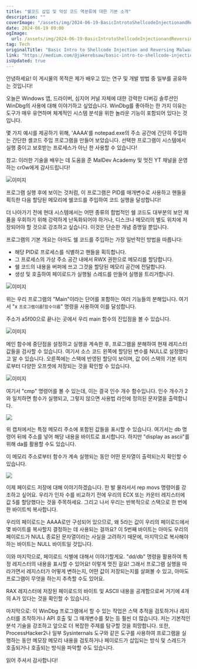 ```yaml
---
title: "쉘코드 삽입 및 악성 코드 역분류에 대한 기본 소개"
description: ""
coverImage: "/assets/img/2024-06-19-BasicIntrotoShellcodeInjectionandReversingMalware_0.png"
date: 2024-06-19 09:00
ogImage: 
  url: /assets/img/2024-06-19-BasicIntrotoShellcodeInjectionandReversingMalware_0.png
tag: Tech
originalTitle: "Basic Intro to Shellcode Injection and Reversing Malware"
link: "https://medium.com/@jakerebsaw/basic-intro-to-shellcode-injection-and-reversing-malware-951f2ab4d293"
isUpdated: true
---
```






안녕하세요! 이 게시물의 목적은 제가 배우고 있는 연구 및 개발 방법 중 일부를 공유하는 것입니다!

오늘은 Windows 앱, 드라이버, 심지어 커널 자체에 대한 강력한 디버깅 솔루션인 WinDbg의 사용에 대해 이야기하고 싶었습니다. WinDbg를 좋아하는 한 가지 이유는 도구가 매우 유연하며 체계적인 시스템 분석을 위한 놀라운 기능이 포함되어 있다는 것입니다.

몇 가지 예시를 제공하기 위해, 'AAAA'를 notepad.exe의 주소 공간에 간단히 주입하는 간단한 셸코드 주입 프로그램을 만들어 보았습니다. 선택한 프로그램이 시스템에서 실행 중이고 보호받는 프로세스가 아닌 한 사용할 수 있습니다!

참고: 이러한 기술을 배우는 데 도움을 준 MalDev Academy 및 멋진 YT 채널을 운영하는 cr0w에게 감사드립니다!

<div class="content-ad"></div>


![이미지](/assets/img/2024-06-19-BasicIntrotoShellcodeInjectionandReversingMalware_0.png)

프로그램 실행 후에 보이는 것처럼, 이 프로그램은 PID를 매개변수로 사용하고 핸들을 획득한 다음 할당된 메모리에 쉘코드를 주입하여 코드 실행을 달성합니다!

더 나아가기 전에 현대 시스템에서는 어떤 종류의 합법적인 쉘 코드도 대부분의 보안 제품을 우회하기 위해 강력하게 난독화되어야 하거나, 디스크나 메모리의 별도 위치에 저장되어야 할 것으로 강조하고 싶습니다. 이것은 단순한 개념 증명일 뿐입니다.

프로그램의 기본 개요는 아마도 쉘 코드를 주입하는 가장 일반적인 방법을 따릅니다:


<div class="content-ad"></div>

- 해당 PID로 프로세스를 식별하고 핸들을 획득합니다.
- 그 프로세스의 가상 주소 공간 내에서 RWX 권한으로 메모리를 할당합니다.
- 쉘 코드의 내용을 버퍼에 쓰고 그것을 할당된 메모리 공간에 전달합니다.
- 생성 및 호출하여 페이로드가 실행될 스레드를 만들어 실행을 트리거합니다.

![이미지](/assets/img/2024-06-19-BasicIntrotoShellcodeInjectionandReversingMalware_1.png)

위는 우리 프로그램의 "Main"이라는 단어를 포함하는 여러 기능들의 분해입니다. 여기서 "x `프로그램이름`!`함수이름`" 명령을 사용하여 이를 달성합니다. 

주소가 a5f00으로 끝나는 곳에서 우리 main 함수의 진입점을 볼 수 있습니다.

<div class="content-ad"></div>


![이미지](/assets/img/2024-06-19-BasicIntrotoShellcodeInjectionandReversingMalware_2.png)

메인 함수에 중단점을 설정하고 실행을 계속한 후, 프로그램을 분해하여 현재 레지스터 값들을 검사할 수 있습니다. 여기서 소스 코드 왼쪽에 할당된 변수를 NULL로 설정했다고 알 수 있습니다. 오른쪽에는 스택에 반영된 할당이 보이며, 값 0이 스택의 기본 위치로부터 다양한 오프셋에 저장되는 것을 확인할 수 있습니다.

![이미지](/assets/img/2024-06-19-BasicIntrotoShellcodeInjectionandReversingMalware_3.png)

여기서 "cmp" 명령어를 볼 수 있는데, 이는 결국 인수 개수 함수입니다. 인수 개수가 2와 일치하면 함수가 실행되고, 그렇지 않으면 사용법 라인에 정의된 문자열을 출력합니다.


<div class="content-ad"></div>

<img src="/assets/img/2024-06-19-BasicIntrotoShellcodeInjectionandReversingMalware_4.png" />

위 캡처에서는 특정 메모리 주소에 포함된 값들을 표시할 수 있습니다. 여기서는 db 명령어 뒤에 주소를 넣어 해당 내용을 바이트로 표시합니다. 하지만 "display as ascii"를 위해 da를 활용할 수도 있습니다.

이 메모리 주소로부터 함수가 계속 실행되는 동안 어떤 문자열이 출력되는지 확인할 수 있습니다.

<img src="/assets/img/2024-06-19-BasicIntrotoShellcodeInjectionandReversingMalware_5.png" />

<div class="content-ad"></div>

이제 페이로드 저장에 대해 이야기하겠습니다. 한 발 물러서서 rep movs 명령어를 강조하고 싶어요. 우리가 인자 수를 비교하기 전에 우리의 ECX 또는 카운터 레지스터에 값 5를 할당했다는 것을 주목하세요. 그리고 나서 우리는 반복적으로 스택으로 한 번에 한 바이트씩 복사합니다.

우리의 페이로드는 AAAA로만 구성되어 있으므로, 왜 5라는 값이 우리의 페이로드에서 몇 바이트를 복사할지 결정하는 데 사용되는 걸까요? 이 5번째 바이트는 아마도 우리의 페이로드가 NULL 종료된 문자열이라는 사실을 고려하기 때문에, 마지막으로 복사해야 하는 바이트는 NULL 바이트일 것입니다.

이와 마지막으로, 페이로드 식별에 대해서 이야기할게요. "dd/db" 명령을 활용하여 특정 레지스터의 내용을 표시할 수 있어요! 이렇게 멋진 걸요! 그래서 프로그램 실행을 따라가면서 레지스터가 어떻게 변하는지, 어떤 값이 저장되는지를 살펴볼 수 있고, 아마도 프로그램이 무엇을 하는지 추측할 수도 있어요.

<div class="content-ad"></div>

RAX 레지스터에 저장된 페이로드의 바이트 및 ASCII 내용을 공개함으로써 거기에 4개의 A가 있다는 것을 확인할 수 있습니다.

마지막으로: 이 WinDbg 프로그램에서 할 수 있는 작업은 스택 추적을 검토하거나 레지스터를 조작하거나 API 호출 및 그 매개변수를 찾는 등 훨씬 더 많습니다. 저는 기본적인 분석 기술을 강조하고 앞으로 더 복잡한 주제를 탐구할 것을 희망합니다. 또한, ProcessHacker2나 일부 Sysinternals 도구와 같은 도구를 사용하여 프로그램을 실행하는 동안 메모장 메모리 내용을 검토하거나 페이로드가 삽입되는 방식 및 스레드가 호출되거나 호출되는 방식을 파악할 수도 있습니다.

읽어 주셔서 감사합니다!